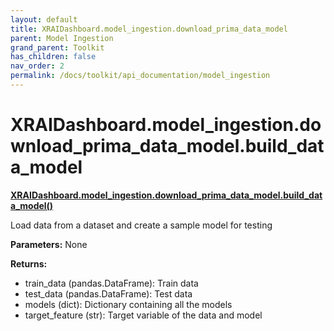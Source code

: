 ```yaml
---
layout: default
title: XRAIDashboard.model_ingestion.download_prima_data_model
parent: Model Ingestion
grand_parent: Toolkit
has_children: false
nav_order: 2
permalink: /docs/toolkit/api_documentation/model_ingestion
---
```


# XRAIDashboard.model_ingestion.download_prima_data_model.build_data_model
**[XRAIDashboard.model_ingestion.download_prima_data_model.build_data_model()](https://github.com/gaberamolete/XRAIDashboard/blob/main/model_ingestion/download_prima_data_model.py)**


Load data from a dataset and create a sample model for testing


**Parameters:**
None

**Returns:**
- train_data (pandas.DataFrame): Train data
- test_data (pandas.DataFrame): Test data
- models (dict): Dictionary containing all the models
- target_feature (str): Target variable of the data and model

